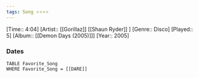 ```yaml
---
tags: Song ⭐⭐⭐⭐ 
---
```

[Time:: 4:04]
[Artist:: [[Gorillaz]] [[Shaun Ryder]] ]
[Genre:: Disco]
[Played:: 5]
[Album:: [[Demon Days (2005)]]]
[Year:: 2005]
### Dates
````dataview
TABLE Favorite_Song
WHERE Favorite_Song = [[DARE]]
````